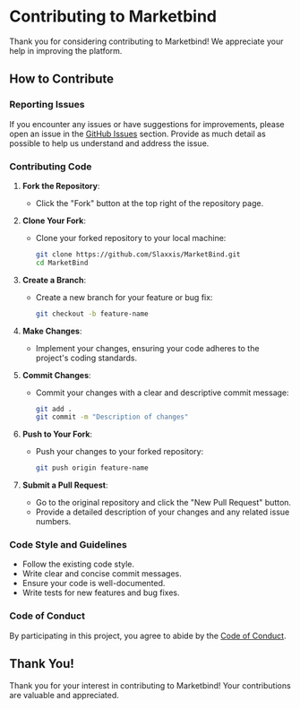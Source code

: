 # Contributing to Marketbind

Thank you for considering contributing to Marketbind! We appreciate your help in improving the platform.

## How to Contribute

### Reporting Issues

If you encounter any issues or have suggestions for improvements, please open an issue in the [GitHub Issues](https://github.com/Slaxxis/MarketBind/issues) section. Provide as much detail as possible to help us understand and address the issue.

### Contributing Code

1. **Fork the Repository**: 
   - Click the "Fork" button at the top right of the repository page.

2. **Clone Your Fork**:
   - Clone your forked repository to your local machine:
     ```bash
     git clone https://github.com/Slaxxis/MarketBind.git
     cd MarketBind
     ```

3. **Create a Branch**:
   - Create a new branch for your feature or bug fix:
     ```bash
     git checkout -b feature-name
     ```

4. **Make Changes**:
   - Implement your changes, ensuring your code adheres to the project's coding standards.

5. **Commit Changes**:
   - Commit your changes with a clear and descriptive commit message:
     ```bash
     git add .
     git commit -m "Description of changes"
     ```

6. **Push to Your Fork**:
   - Push your changes to your forked repository:
     ```bash
     git push origin feature-name
     ```

7. **Submit a Pull Request**:
   - Go to the original repository and click the "New Pull Request" button.
   - Provide a detailed description of your changes and any related issue numbers.

### Code Style and Guidelines

- Follow the existing code style.
- Write clear and concise commit messages.
- Ensure your code is well-documented.
- Write tests for new features and bug fixes.

### Code of Conduct

By participating in this project, you agree to abide by the [Code of Conduct](CODE_OF_CONDUCT.md).

## Thank You!

Thank you for your interest in contributing to Marketbind! Your contributions are valuable and appreciated.

